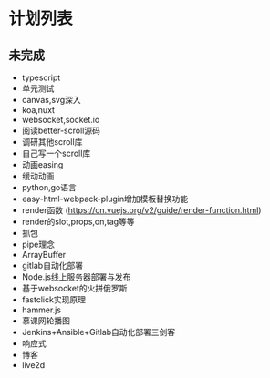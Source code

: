 # 计划列表

## 未完成
- typescript
- 单元测试
- canvas,svg深入
- koa,nuxt
- websocket,socket.io
- 阅读better-scroll源码
- 调研其他scroll库
- 自己写一个scroll库
- 动画easing
- 缓动动画
- python,go语言
- easy-html-webpack-plugin增加模板替换功能
- render函数
(https://cn.vuejs.org/v2/guide/render-function.html)
- render的slot,props,on,tag等等
- 抓包
- pipe理念
- ArrayBuffer
- gitlab自动化部署
- Node.js线上服务器部署与发布
- 基于websocket的火拼俄罗斯
- fastclick实现原理
- hammer.js
- 慕课网轮播图
- Jenkins+Ansible+Gitlab自动化部署三剑客
- 响应式
- 博客
- live2d
